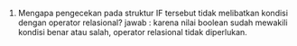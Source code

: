 1. Mengapa pengecekan pada struktur IF tersebut tidak melibatkan kondisi dengan operator relasional? 
   jawab : karena nilai boolean sudah mewakili kondisi benar atau salah, operator relasional tidak diperlukan.
